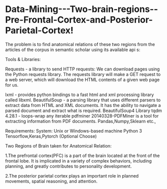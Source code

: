 # Data-Mining---Two-brain-regions--Pre-Frontal-Cortex-and-Posterior-Parietal-Cortex!
The problem is to find anatomical relations of these two regions from the articles of the corpus in semantic scholar using its available api s:

Tools & Libraries:

Requests - a library to send HTTP requests:
 We can download pages using the Python requests library. The requests library will make a GET request to a web server, which will download the HTML contents of a given web page for us. 

lxml - provides python bindings to a fast html and xml processing library called libxml. 
BeautifulSoup - a parsing library that uses different parsers to extract data from HTML and XML documents.
 It has the ability to navigate a parsed document and extract what is required.
 BeautifulSoup4 Library
tqdm 4.28.1 - loops-wrap any iterable
pdfminer 20140328-PDFMiner is a tool for extracting information from PDF documents.
Pandas,Numpy,Sklearn etc.,

Requirements:
System: Unix or Windows-based machine
Python 3
Tensorflow,Keras,Pytorch (Optional Choose)

Two Regions of Brain taken for Anatomical Relation:

1.The prefrontal cortex(PFC) is a part of the brain located at the front of the frontal lobe.
It is implicated in a variety of complex behaviors, including planning, and greatly contributes to personality development.

2.The posterior parietal cortex plays an important role in planned movements, spatial reasoning, and attention.
